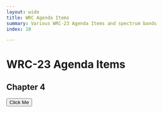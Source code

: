 ```yaml
---
layout: wide
title: WRC Agenda Items
summary: Various WRC-23 Agenda Items and spectrum bands
index: 10

--- 
```


<link crossorigin rel="stylesheet" href="https://unpkg.com/@observablehq/inspector@3.2.2/dist/inspector.css">
<script src="https://cdn.jsdelivr.net/npm/d3@7"></script>
<script src="https://cdn.jsdelivr.net/npm/@observablehq/plot@0.1"></script>

<!--  img: /imgs/<imagefilename.jpg> -->
# WRC-23 Agenda Items
 

## Chapter 4


<button id="runme"> Click Me </button>
<div style="display:block"> 
  <div id="controls">  </div>  
 <div id="layout">   </div>

  <div id="aifilter" ></div>
  <div id="AIplots" ></div>
    <div id="frange"></div>
 </div> 
<script type="module" defer async>
 
import {Runtime, Inspector} from "https://cdn.jsdelivr.net/npm/@observablehq/runtime@4/dist/runtime.js";
 //      import * as Plot from "https://cdn.skypack.dev/@observablehq/plot@0.1";
    //    import * as d3 from "https://cdn.skypack.dev/d3@7";
        import * as units from "https://api.observablehq.com/@wiless/units.js?v=3";
//        console.log(units) 
//   ![image](https://user-images.githubusercontent.com/4603031/178706087-cef07944-2cc0-474e-bf77-d27a9023e48e.png) 

/* var val = Array.from({ length: 100 }, (_, i) => Math.sin(2 * Math.PI * i / 100
        ))
        var options = {
                grid: true, marks: [Plot.line(val, { x: d3.range(100), y: val })]
        }
        var domobj = Plot.plot(options)*/
 
       // document.getElementById("layout").appendChild(domobj);
  //     document.getElementById("layout").appendChild(domobj);
 

  
   //  domobj=new Inspector.into(document.querySelector("#controls"))
  //   new Inspector(document.querySelector("#controls")).fulfilled(val)

import define from "https://api.observablehq.com/d/789a850521ffd0e0@4799.js?v=3";
new Runtime().module(define, name => {
  if (name === "WRCAIplot") return new Inspector(document.querySelector("#AIplots"));
  if (name === "viewof fillByColumn") return new Inspector(document.querySelector("#aifilter"));
  if (name === "viewof bandrangeview") return new Inspector(document.querySelector("#frange"));
  //return ["Nsets","bandrange","WRCAIplot"].includes(name);
});

 
 //   document.getElementById("controls").appendChild(val);

  
</script>
